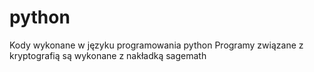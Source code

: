 # python
Kody wykonane w języku programowania python
Programy związane z kryptografią są wykonane z nakładką sagemath
